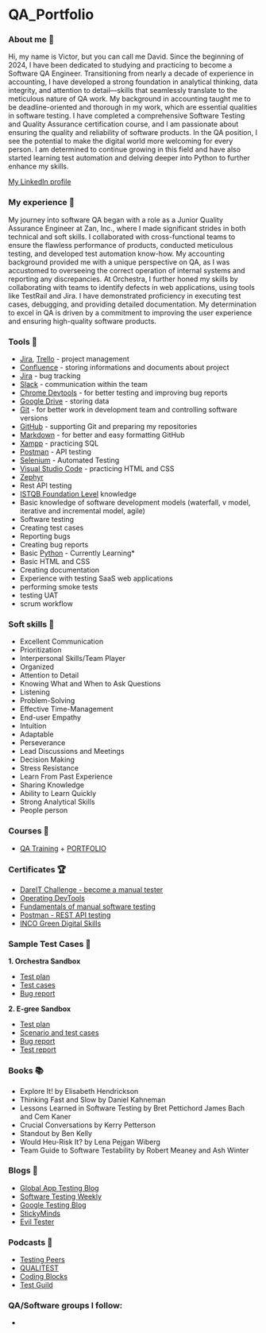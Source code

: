 # QA_Portfolio

### About me :wave:
Hi, my name is Victor, but you can call me David. Since the beginning of 2024, I have been dedicated to studying and practicing to become a Software QA Engineer. Transitioning from nearly a decade of experience in accounting, I have developed a strong foundation in analytical thinking, data integrity, and attention to detail—skills that seamlessly translate to the meticulous nature of QA work. My background in accounting taught me to be deadline-oriented and thorough in my work, which are essential qualities in software testing. I have completed a comprehensive Software Testing and Quality Assurance certification course, and I am passionate about ensuring the quality and reliability of software products. In the QA position, I see the potential to make the digital world more welcoming for every person. I am determined to continue growing in this field and have also started learning test automation and delving deeper into Python to further enhance my skills.

[My LinkedIn profile](https://www.linkedin.com/in/victor-medina0/)

### My experience :office:
My journey into software QA began with a role as a Junior Quality Assurance Engineer at Zan, Inc., where I made significant strides in both technical and soft skills. I collaborated with cross-functional teams to ensure the flawless performance of products, conducted meticulous testing, and developed test automation know-how. My accounting background provided me with a unique perspective on QA, as I was accustomed to overseeing the correct operation of internal systems and reporting any discrepancies. At Orchestra, I further honed my skills by collaborating with teams to identify defects in web applications, using tools like TestRail and Jira. I have demonstrated proficiency in executing test cases, debugging, and providing detailed documentation. My determination to excel in QA is driven by a commitment to improving the user experience and ensuring high-quality software products.

### Tools :wrench:
* [Jira](https://www.atlassian.com/pl/software/jira), [Trello](https://trello.com/pl/tour) - project management
* [Confluence](https://www.atlassian.com/software/confluence) - storing informations and documents about project
* [Jira](https://www.atlassian.com/software/jira/templates/software-development) - bug tracking
* [Slack](https://slack.com/) - communication within the team
* [Chrome Devtools](https://developer.chrome.com/docs/devtools/) - for better testing and improving bug reports
* [Google Drive](https://www.google.com/intl/pl_pl/drive/) - storing data
* [Git](https://git-scm.com/) - for better work in development team and controlling software versions
* [GitHub](https://github.com/) - supporting Git and preparing my repositories
* [Markdown](https://docs.github.com/en/get-started/writing-on-github/getting-started-with-writing-and-formatting-on-github/basic-writing-and-formatting-syntax) - for better and easy formatting GitHub
* [Xampp](https://www.apachefriends.org/pl/index.html) - practicing SQL
* [Postman](https://www.postman.com/) - API testing
* [Selenium](https://www.selenium.dev/) - Automated Testing
* [Visual Studio Code](https://code.visualstudio.com/) - practicing HTML and CSS
* [Zephyr](https://www.atlassian.com/pl/devops/testing-tutorials/jira-zephyr-scale-testing)
* Rest API testing
* [ISTQB Foundation Level](https://sjsi.org/ist-qb/do-pobrania/) knowledge
* Basic knowledge of software development models (waterfall, v model, iterative and incremental model, agile)
* Software testing
* Creating test cases
* Reporting bugs
* Creating bug reports
* Basic [Python](https://www.python.org/) - Currently Learning*
* Basic HTML and CSS
* Creating documentation
* Experience with testing SaaS web applications
* performing smoke tests
* testing UAT
* scrum workflow

### Soft skills :file_folder:
* Excellent Communication
* Prioritization
* Interpersonal Skills/Team Player
* Organized
* Attention to Detail
* Knowing What and When to Ask Questions
* Listening
* Problem-Solving
* Effective Time-Management
* End-user Empathy
* Intuition
* Adaptable
* Perseverance
* Lead Discussions and Meetings
* Decision Making
* Stress Resistance
* Learn From Past Experience
* Sharing Knowledge
* Ability to Learn Quickly
* Strong Analytical Skills
* People person

### Courses :notebook:
* [QA Training](https://www.careerist.com/qa?gad_source=1) + [PORTFOLIO](https://github.com/Victor-David-Medina/QA_Portfolio)

### Certificates :trophy:
* [DareIT Challenge - become a manual tester](https://drive.google.com/file/d/1YpGj2B1LOWcX6n43XOarXhscEBcZT1O6/view?usp=sharing)
* [Operating DevTools](https://drive.google.com/file/d/1ivc7_YJ9rcasOwIgwA87S9SmqcefSwqr/view?usp=sharing)
* [Fundamentals of manual software testing](https://www.udemy.com/certificate/UC-cb1f1ecf-5dbb-4879-896d-469cdaa18751/)
* [Postman - REST API testing](https://www.udemy.com/certificate/UC-34482c92-39fa-4fed-ae79-fa441c429cc6/)
* [INCO Green Digital Skills](https://drive.google.com/file/d/1s_PxjBdtJznErCLK6pftFKwhvPNynW1a/view?usp=drive_link)

### Sample Test Cases :microscope:
**1. Orchestra Sandbox**
* [Test plan](https://drive.google.com/file/d/1cRJdU6T6CtdcUbtz7Vtp08lzP7Up145y/view?usp=drive_link)
* [Test cases](https://docs.google.com/document/d/1obBYg-6bmxsXW05WEku2Z7R_r_DquGhnboqCt_j0A9E/edit?usp=drive_link)
* [Bug report](https://docs.google.com/spreadsheets/d/1N0UNluPKfuGABzAiERWwAnW2OD1mKbVmq3zWGuOAJ8Q/edit?usp=drive_link)


**2. E-gree Sandbox**
* [Test plan](https://drive.google.com/file/d/14YT3LU42hfid7Ydq7eo5Dv2m8CQwgZNH/view?usp=drive_link)
* [Scenario and test cases](https://docs.google.com/spreadsheets/d/1lCWVFviaHi4Q8tluyCWeMiH4a-cpWKqzjk7G3zJPfqA/edit?usp=sharing)
* [Bug report](https://docs.google.com/spreadsheets/d/1Ztz3sgFs_pcBi3PXwAIu-MNxDDbJeHlPIpnPANpMmIA/edit?usp=sharing)
* [Test report](https://drive.google.com/file/d/1pDDZ93CVt_WPvAae1AgnnMhsZjTb95iB/view?usp=drive_link)

### Books :books:
* Explore It! by Elisabeth Hendrickson
* Thinking Fast and Slow by Daniel Kahneman
* Lessons Learned in Software Testing by Bret Pettichord James Bach and Cem Kaner
* Crucial Conversations by Kerry Petterson
* Standout by Ben Kelly
* Would Heu-Risk It? by Lena Pejgan Wiberg
* Team Guide to Software Testability by Robert Meaney and Ash Winter

### Blogs :newspaper:
* [Global App Testing Blog](https://www.globalapptesting.com/blog)
* [Software Testing Weekly](https://softwaretestingweekly.com/)
* [Google Testing Blog](https://testing.googleblog.com/)
* [StickyMinds](https://www.stickyminds.com/topics/qa)
* [Evil Tester](https://www.eviltester.com/blog/)

### Podcasts :microphone:
* [Testing Peers](https://testingpeers.com/)
* [QUALITEST](https://www.qualitestgroup.com/insights/podcasts/)
* [Coding Blocks](https://www.codingblocks.net/)
* [Test Guild](https://testguild.com/podcast/)


### QA/Software groups I follow:
* 
